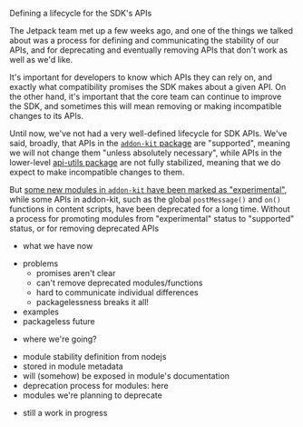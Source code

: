
Defining a lifecycle for the SDK's APIs

The Jetpack team met up a few weeks ago, and one of the things we talked
about was a process for defining and communicating the stability of our
APIs, and for deprecating and eventually removing APIs that don't work as
well as we'd like.

It's important for developers to know which APIs they
can rely on, and exactly what compatibility promises the SDK makes about
a given API. On the other hand, it's important that the core team can
continue to improve the SDK, and sometimes this will mean removing or
making incompatible changes to its APIs.

Until now, we've not had a very well-defined lifecycle for SDK APIs.
We've said, broadly, that APIs in the [`addon-kit` package](https://addons.mozilla.org/en-US/developers/docs/sdk/latest/packages/addon-kit/index.html)
are "supported", meaning we will not change them "unless absolutely
necessary", while APIs in the lower-level [api-utils package](https://addons.mozilla.org/en-US/developers/docs/sdk/latest/packages/api-utils/index.html)
are not fully stabilized, meaning that we do expect to make incompatible
changes to them.

But [some new modules in `addon-kit` have been marked as
"experimental"](https://addons.mozilla.org/en-US/developers/docs/sdk/latest/packages/addon-kit/simple-prefs.html),
while some APIs in addon-kit, such as the global `postMessage()` and `on()` functions in
content scripts, have been deprecated for a long time. Without a process
for promoting modules from "experimental" status to "supported" status,
or for removing deprecated APIs










* what we have now
- problems
  - promises aren't clear
  - can't remove deprecated modules/functions
  - hard to communicate individual differences
  - packagelessness breaks it all!
- examples
- packageless future

* where we're going?
- module stability definition from nodejs
- stored in module metadata
- will (somehow) be exposed in module's documentation
- deprecation process for modules: here
- modules we're planning to deprecate

* still a work in progress

